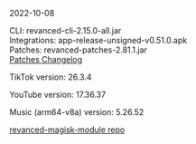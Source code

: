 2022-10-08
  
CLI: revanced-cli-2.15.0-all.jar  
Integrations: app-release-unsigned-v0.51.0.apk  
Patches: revanced-patches-2.81.1.jar  
[Patches Changelog](https://github.com/revanced/revanced-patches/releases/tag/v2.81.1)  

TikTok version: 26.3.4  

YouTube version: 17.36.37  

Music (arm64-v8a) version: 5.26.52  

[revanced-magisk-module repo](https://github.com/j-hc/revanced-magisk-module)
